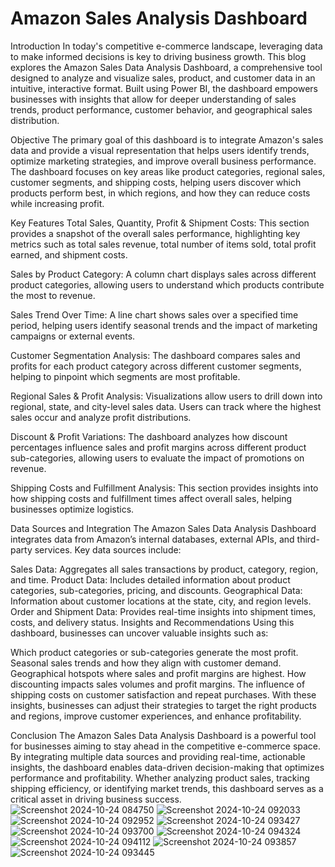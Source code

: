 # Amazon Sales Analysis Dashboard

Introduction
In today's competitive e-commerce landscape, leveraging data to make informed decisions is key to driving business growth. This blog explores the Amazon Sales Data Analysis Dashboard, 
a comprehensive tool designed to analyze and visualize sales, product, and customer data in an intuitive, interactive format. Built using Power BI, the dashboard empowers businesses with 
insights that allow for deeper understanding of sales trends, product performance, customer behavior, and geographical sales distribution.

Objective
The primary goal of this dashboard is to integrate Amazon's sales data and provide a visual representation that helps users identify trends, optimize marketing strategies, and 
improve overall business performance. The dashboard focuses on key areas like product categories, regional sales, customer segments, and shipping costs, helping users discover which 
products perform best, in which regions, and how they can reduce costs while increasing profit.

Key Features
Total Sales, Quantity, Profit & Shipment Costs: This section provides a snapshot of the overall sales performance, highlighting key metrics such as total sales revenue, 
total number of items sold, total profit earned, and shipment costs.

Sales by Product Category: A column chart displays sales across different product categories, allowing users to understand which products contribute the most to revenue.

Sales Trend Over Time: A line chart shows sales over a specified time period, helping users identify seasonal trends and the impact of marketing campaigns or external events.

Customer Segmentation Analysis: The dashboard compares sales and profits for each product category across different customer segments, helping to pinpoint which segments are most profitable.

Regional Sales & Profit Analysis: Visualizations allow users to drill down into regional, state, and city-level sales data. Users can track where the highest sales occur and analyze profit distributions.

Discount & Profit Variations: The dashboard analyzes how discount percentages influence sales and profit margins across different product sub-categories, allowing users to 
evaluate the impact of promotions on revenue.

Shipping Costs and Fulfillment Analysis: This section provides insights into how shipping costs and fulfillment times affect overall sales, helping businesses optimize logistics.

Data Sources and Integration
The Amazon Sales Data Analysis Dashboard integrates data from Amazon’s internal databases, external APIs, and third-party services. Key data sources include:

Sales Data: Aggregates all sales transactions by product, category, region, and time.
Product Data: Includes detailed information about product categories, sub-categories, pricing, and discounts.
Geographical Data: Information about customer locations at the state, city, and region levels.
Order and Shipment Data: Provides real-time insights into shipment times, costs, and delivery status.
Insights and Recommendations
Using this dashboard, businesses can uncover valuable insights such as:

Which product categories or sub-categories generate the most profit.
Seasonal sales trends and how they align with customer demand.
Geographical hotspots where sales and profit margins are highest.
How discounting impacts sales volumes and profit margins.
The influence of shipping costs on customer satisfaction and repeat purchases.
With these insights, businesses can adjust their strategies to target the right products and regions, improve customer experiences, and enhance profitability.

Conclusion
The Amazon Sales Data Analysis Dashboard is a powerful tool for businesses aiming to stay ahead in the competitive e-commerce space. By integrating multiple data sources and 
providing real-time, actionable insights, the dashboard enables data-driven decision-making that optimizes performance and profitability. Whether analyzing product sales, tracking shipping efficiency, or 
identifying market trends, this dashboard serves as a critical asset in driving business success.
![Screenshot 2024-10-24 084750](https://github.com/user-attachments/assets/35156b32-924b-4907-a31e-ce9adcc662f8)
![Screenshot 2024-10-24 092033](https://github.com/user-attachments/assets/5720d110-feb2-465d-83ae-18943dcdda7a)
![Screenshot 2024-10-24 092952](https://github.com/user-attachments/assets/68fe3c51-0189-4461-8ac6-461ec378d71e)
![Screenshot 2024-10-24 093427](https://github.com/user-attachments/assets/b7d9d1f1-e8fd-4522-ae46-d46b74ed60c7)
![Screenshot 2024-10-24 093700](https://github.com/user-attachments/assets/c3907eb6-0c31-48b6-83a9-60e05bfe4604)
![Screenshot 2024-10-24 094324](https://github.com/user-attachments/assets/2af63026-5089-4e4d-acfd-d181dbcb679a)
![Screenshot 2024-10-24 094112](https://github.com/user-attachments/assets/c5b89203-6eba-4ca9-82b3-f87b6554ad62)
![Screenshot 2024-10-24 093857](https://github.com/user-attachments/assets/6c35a69f-76c7-4dd6-8e8b-1c3bf2ec2533)
![Screenshot 2024-10-24 093445](https://github.com/user-attachments/assets/dbc270b2-b821-4646-b198-46bee3009f9f)



